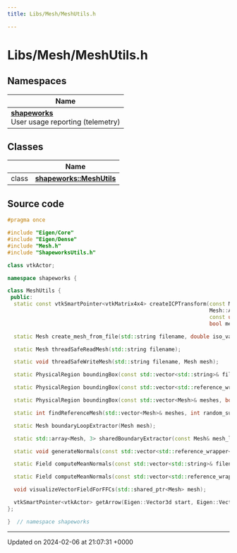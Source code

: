 ```yaml
---
title: Libs/Mesh/MeshUtils.h

---
```


# Libs/Mesh/MeshUtils.h



## Namespaces

| Name           |
| -------------- |
| **[shapeworks](../Namespaces/namespaceshapeworks.md)** <br>User usage reporting (telemetry)  |

## Classes

|                | Name           |
| -------------- | -------------- |
| class | **[shapeworks::MeshUtils](../Classes/classshapeworks_1_1MeshUtils.md)**  |




## Source code

```cpp
#pragma once

#include "Eigen/Core"
#include "Eigen/Dense"
#include "Mesh.h"
#include "ShapeworksUtils.h"

class vtkActor;

namespace shapeworks {

class MeshUtils {
 public:
  static const vtkSmartPointer<vtkMatrix4x4> createICPTransform(const Mesh source, const Mesh target,
                                                                Mesh::AlignmentType align,
                                                                const unsigned iterations = 20,
                                                                bool meshTransform = false);

  static Mesh create_mesh_from_file(std::string filename, double iso_value = 0.5);

  static Mesh threadSafeReadMesh(std::string filename);

  static void threadSafeWriteMesh(std::string filename, Mesh mesh);

  static PhysicalRegion boundingBox(const std::vector<std::string>& filenames, bool center = false);

  static PhysicalRegion boundingBox(const std::vector<std::reference_wrapper<const Mesh>>& meshes, bool center = false);

  static PhysicalRegion boundingBox(const std::vector<Mesh>& meshes, bool center = false);

  static int findReferenceMesh(std::vector<Mesh>& meshes, int random_subset_size = -1);

  static Mesh boundaryLoopExtractor(Mesh mesh);

  static std::array<Mesh, 3> sharedBoundaryExtractor(const Mesh& mesh_l, const Mesh& mesh_r, double tol);

  static void generateNormals(const std::vector<std::reference_wrapper<Mesh>>& meshes, bool forceRegen = false);

  static Field computeMeanNormals(const std::vector<std::string>& filenames, bool autoGenerateNormals = true);

  static Field computeMeanNormals(const std::vector<std::reference_wrapper<const Mesh>>& meshes);

  void visualizeVectorFieldForFFCs(std::shared_ptr<Mesh> mesh);

  vtkSmartPointer<vtkActor> getArrow(Eigen::Vector3d start, Eigen::Vector3d end);
};

}  // namespace shapeworks
```


-------------------------------

Updated on 2024-02-06 at 21:07:31 +0000
